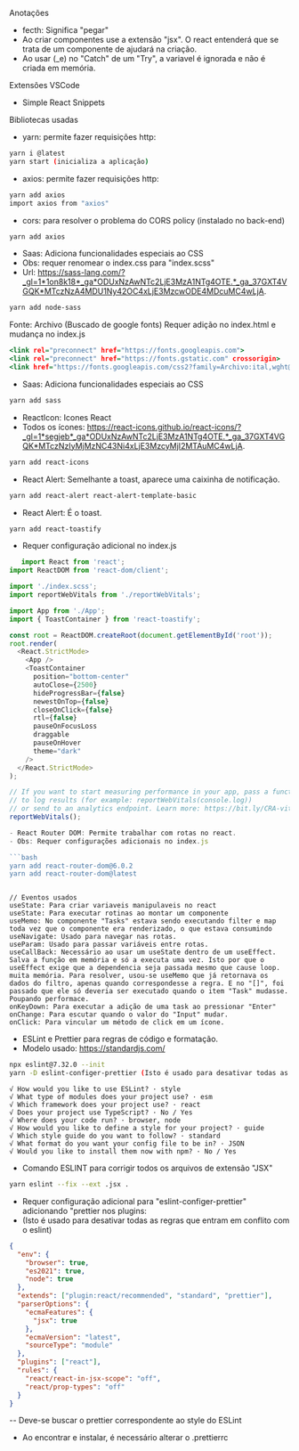 Anotações

- fecth: Significa "pegar"
- Ao criar componentes use a extensão "jsx". O react entenderá que se trata de um componente de ajudará na criação.
- Ao usar (\_e) no "Catch" de um "Try", a variavel é ignorada e não é criada em memória.

Extensões VSCode

- Simple React Snippets

Bibliotecas usadas

- yarn: permite fazer requisições http:

```bash
yarn i @latest
yarn start (inicializa a aplicação)
```

- axios: permite fazer requisições http:

```bash
yarn add axios
import axios from "axios"
```

- cors: para resolver o problema do CORS policy (instalado no back-end)

```bash
yarn add axios
```

- Saas: Adiciona funcionalidades especiais ao CSS
- Obs: requer renomear o index.css para "index.scss"
- Url: https://sass-lang.com/?_gl=1*1on8k18*_ga*ODUxNzAwNTc2LjE3MzA1NTg4OTE.*_ga_37GXT4VGQK*MTczNzA4MDU1Ny42OC4xLjE3MzcwODE4MDcuMC4wLjA.

```bash
yarn add node-sass
```

Fonte: Archivo (Buscado de google fonts)
Requer adição no index.html e mudança no index.js

```index.html
<link rel="preconnect" href="https://fonts.googleapis.com">
<link rel="preconnect" href="https://fonts.gstatic.com" crossorigin>
<link href="https://fonts.googleapis.com/css2?family=Archivo:ital,wght@0,100..900;1,100..900&display=swap" rel="stylesheet">
```

- Saas: Adiciona funcionalidades especiais ao CSS

```bash
yarn add sass
```

- ReactIcon: Icones React
- Todos os ícones: https://react-icons.github.io/react-icons/?_gl=1*segjeb*_ga*ODUxNzAwNTc2LjE3MzA1NTg4OTE.*_ga_37GXT4VGQK*MTczNzIyMjMzNC43Ni4xLjE3MzcyMjI2MTAuMC4wLjA.

```bash
yarn add react-icons
```

- React Alert: Semelhante a toast, aparece uma caixinha de notificação.

```bash
yarn add react-alert react-alert-template-basic
```

- React Alert: É o toast.

```bash
yarn add react-toastify
```

- Requer configuração adicional no index.js

````index.js
   import React from 'react';
import ReactDOM from 'react-dom/client';

import './index.scss';
import reportWebVitals from './reportWebVitals';

import App from './App';
import { ToastContainer } from 'react-toastify';

const root = ReactDOM.createRoot(document.getElementById('root'));
root.render(
  <React.StrictMode>
    <App />
    <ToastContainer
      position="bottom-center"
      autoClose={2500}
      hideProgressBar={false}
      newestOnTop={false}
      closeOnClick={false}
      rtl={false}
      pauseOnFocusLoss
      draggable
      pauseOnHover
      theme="dark"
    />
  </React.StrictMode>
);

// If you want to start measuring performance in your app, pass a function
// to log results (for example: reportWebVitals(console.log))
// or send to an analytics endpoint. Learn more: https://bit.ly/CRA-vitals
reportWebVitals();

- React Router DOM: Permite trabalhar com rotas no react.
- Obs: Requer configurações adicionais no index.js

```bash
yarn add react-router-dom@6.0.2
yarn add react-router-dom@latest
````

```

// Eventos usados
useState: Para criar variaveis manipulaveis no react
useState: Para executar rotinas ao montar um componente
useMemo: No componente "Tasks" estava sendo executando filter e map toda vez que o componente era renderizado, o que estava consumindo
useNavigate: Usado para navegar nas rotas.
useParam: Usado para passar variáveis entre rotas.
useCallBack: Necessário ao usar um useState dentro de um useEffect. Salva a função em memória e só a executa uma vez. Isto por que o useEffect exige que a dependencia seja passada mesmo que cause loop.
muita memória. Para resolver, usou-se useMemo que já retornava os dados do filtro, apenas quando correspondesse a regra. E no "[]", foi
passado que ele só deveria ser executado quando o item "Task" mudasse. Poupando performace.
onKeyDown: Para executar a adição de uma task ao pressionar "Enter"
onChange: Para escutar quando o valor do "Input" mudar.
onClick: Para vincular um método de click em um ícone.
```

- ESLint e Prettier para regras de código e formatação.
- Modelo usado: https://standardjs.com/

```bash
npx eslint@7.32.0 --init
yarn -D eslint-configer-prettier (Isto é usado para desativar todas as regras que entram em conflito com o eslint)
```

```Questions
√ How would you like to use ESLint? · style
√ What type of modules does your project use? · esm
√ Which framework does your project use? · react
√ Does your project use TypeScript? · No / Yes
√ Where does your code run? · browser, node
√ How would you like to define a style for your project? · guide
√ Which style guide do you want to follow? · standard
√ What format do you want your config file to be in? · JSON
√ Would you like to install them now with npm? · No / Yes
```

- Comando ESLINT para corrigir todos os arquivos de extensão "JSX"

```bash
yarn eslint --fix --ext .jsx .
```

- Requer configuração adicional para "eslint-configer-prettier" adicionando "prettier nos plugins:
- (Isto é usado para desativar todas as regras que entram em conflito com o eslint)

```.eslintrc.json
{
  "env": {
    "browser": true,
    "es2021": true,
    "node": true
  },
  "extends": ["plugin:react/recommended", "standard", "prettier"],
  "parserOptions": {
    "ecmaFeatures": {
      "jsx": true
    },
    "ecmaVersion": "latest",
    "sourceType": "module"
  },
  "plugins": ["react"],
  "rules": {
    "react/react-in-jsx-scope": "off",
    "react/prop-types": "off"
  }
}
```

-- Deve-se buscar o prettier correspondente ao style do ESLint

- Ao encontrar e instalar, é necessário alterar o .prettierrc
